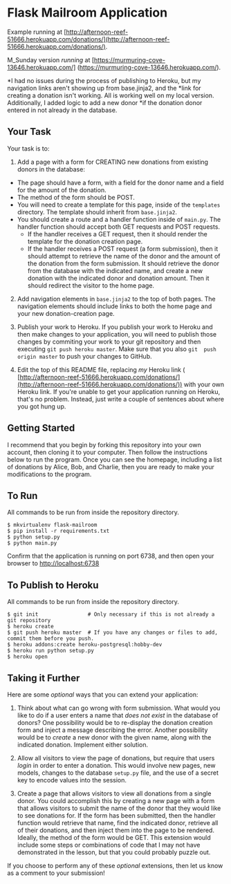 # Flask Mailroom Application

Example running at [http://afternoon-reef-51666.herokuapp.com/donations/](http://afternoon-reef-51666.herokuapp.com/donations/).

M_Sunday version *running* at [https://murmuring-cove-13646.herokuapp.com/] (https://murmuring-cove-13646.herokuapp.com/).

*I had no issues during the process of publishing to Heroku, but my navigation links aren't showing up from base.jinja2, and the 
*link for creating a donation isn't working. All is working well on my local version. Additionally, I added logic to add a new donor
*if the donation donor entered in not already in the database.


## Your Task

Your task is to:

1. Add a page with a form for CREATING new donations from existing donors in the database:
  * The page should have a form, with a field for the donor name and a field for the amount of the donation.
  * The method of the form should be POST.
  * You will need to create a template for this page, inside of the `templates` directory. The template should inherit from `base.jinja2`.
  * You should create a route and a handler function inside of `main.py`. The handler function should accept both GET requests and POST 
  requests.
    * If the handler receives a GET request, then it should render the template for the donation creation page.
    * If the handler receives a POST request (a form submission), then it should attempt to retrieve the name of the donor and the amount 
	of the donation from the form submission. It should retrieve the donor from the database with the indicated name, and create a new 
	donation with the indicated donor and donation amount. Then it should redirect the visitor to the home page.

2. Add navigation elements in `base.jinja2` to the top of both pages. The navigation elements should include links to both the home page 
and your new donation-creation page.

3. Publish your work to Heroku. If you publish your work to Heroku and then make changes to your application, you will need to publish 
those changes by commiting your work to your git repository and then executing `git push heroku master`. Make sure that you also `git 
push origin master` to push your changes to GitHub.

4. Edit the top of this README file, replacing _my_ Heroku link (
[http://afternoon-reef-51666.herokuapp.com/donations/](http://afternoon-reef-51666.herokuapp.com/donations/)) 
with your own Heroku link. If you're unable to get your application running on Heroku, that's no problem. Instead, 
just write a couple of sentences about where you got hung up.


## Getting Started

I recommend that you begin by forking this repository into your own account, then cloning it to your computer. Then follow the 
instructions below to run the program. Once you can see the homepage, including a list of donations by Alice, Bob, and Charlie, 
then you are ready to make your modifications to the program.

## To Run

All commands to be run from inside the repository directory.
```
$ mkvirtualenv flask-mailroom
$ pip install -r requirements.txt
$ python setup.py
$ python main.py
```

Confirm that the application is running on port 6738, and then open your browser to [http://localhost:6738](http://localhost:6738)

## To Publish to Heroku

All commands to be run from inside the repository directory.
```
$ git init                # Only necessary if this is not already a git repository
$ heroku create
$ git push heroku master  # If you have any changes or files to add, commit them before you push. 
$ heroku addons:create heroku-postgresql:hobby-dev
$ heroku run python setup.py
$ heroku open
```









## Taking it Further

Here are some *optional* ways that you can extend your application:

1. Think about what can go wrong with form submission. What would you like to do if a user enters a name that _does not exist_ in 
the database of donors? One possibility would be to re-display the donation creation form and inject a message describing the error. 
Another possibility would be to _create_ a new donor with the given name, along with the indicated donation. Implement either solution.

2. Allow all visitors to view the page of donations, but require that users _login_ in order to enter a donation. This would involve 
new pages, new models, changes to the database `setup.py` file, and the use of a secret key to encode values into the session.

3. Create a page that allows visitors to view all donations from a single donor. You could accomplish this by creating a new page with 
a form that allows visitors to submit the name of the donor that they would like to see donations for. If the form has been submitted, 
then the handler function would retrieve that name, find the indicated donor, retrieve all of their donations, and then inject them into 
the page to be rendered. Ideally, the method of the form would be GET. This extension would include some steps or combinations of code 
that I may not have demonstrated in the lesson, but that you could probably puzzle out.

If you choose to perform any of these *optional* extensions, then let us know as a comment to your submission!
